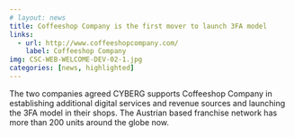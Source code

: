 ```yaml
---
# layout: news
title: Coffeeshop Company is the first mover to launch 3FA model
links:
  - url: http://www.coffeeshopcompany.com/
    label: Coffeeshop Company
img: CSC-WEB-WELCOME-DEV-02-1.jpg
categories: [news, highlighted]
---
```


The two companies agreed CYBERG supports Coffeeshop Company in establishing additional digital services and revenue sources and launching the 3FA model in their shops. The Austrian based franchise network has more than 200 units around the globe now.
